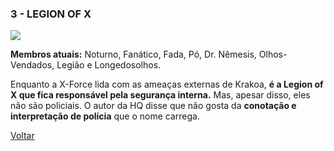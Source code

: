### 3 - LEGION OF X

![](https://eb6f93.a2cdn1.secureserver.net/wp-content/uploads/2022/04/todas-equipes-marvel-250422-3-675x1024.jpg)

**Membros atuais:** Noturno, Fanático, Fada, Pó, Dr. Nêmesis, Olhos-Vendados, Legião e Longedosolhos.

Enquanto a X-Force lida com as ameaças externas de Krakoa, **é a Legion of X que fica responsável pela segurança interna.** Mas, apesar disso, eles não são policiais. O autor da HQ disse que não gosta da **conotação e interpretação de polícia** que o nome carrega.


[Voltar](https://github.com/MariiCosta/SUPER_EQUIPES/blob/main/SUPER_EQUIPES.md
)